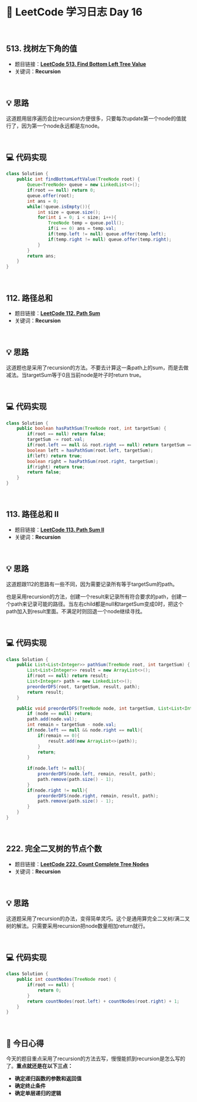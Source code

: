 # 📝 LeetCode 学习日志 Day 16

<br>

## 513. 找树左下角的值
- 题目链接：[**LeetCode 513. Find Bottom Left Tree Value**](https://leetcode.com/problems/find-bottom-left-tree-value/)
- 关键词：**Recursion**  

<br>

## 💡 思路
这道题用层序遍历会比recursion方便很多，只要每次update第一个node的值就行了，因为第一个node永远都是左node。

<br>

## 💻 代码实现
```java
class Solution {
    public int findBottomLeftValue(TreeNode root) {
        Queue<TreeNode> queue = new LinkedList<>();
        if(root == null) return 0;
        queue.offer(root);
        int ans = 0;
        while(!queue.isEmpty()){
            int size = queue.size();
            for(int i = 0; i < size; i++){
                TreeNode temp = queue.poll();
                if(i == 0) ans = temp.val;
                if(temp.left != null) queue.offer(temp.left);
                if(temp.right != null) queue.offer(temp.right);
            }
        }
        return ans;
    }
}
```

<br>

## 112. 路径总和
- 题目链接：[**LeetCode 112. Path Sum**](https://leetcode.com/problems/path-sum/)
- 关键词：**Recursion**

<br>

## 💡 思路
这道题也是采用了recursion的方法。不要去计算这一条path上的sum，而是去做减法。当targetSum等于0且当前node是叶子时return true。


<br>

## 💻 代码实现
```java
class Solution {
    public boolean hasPathSum(TreeNode root, int targetSum) {
        if(root == null) return false;
        targetSum -= root.val;
        if(root.left == null && root.right == null) return targetSum == 0;
        boolean left = hasPathSum(root.left, targetSum);
        if(left) return true;
        boolean right = hasPathSum(root.right, targetSum);
        if(right) return true;
        return false;
    }
}
```

<br>

## 113. 路径总和 II
- 题目链接：[**LeetCode 113. Path Sum II**](https://leetcode.com/problems/path-sum-ii/)
- 关键词：**Recursion**

<br>

## 💡 思路
这道题跟112的思路有一些不同，因为需要记录所有等于targetSum的path。

也是采用recursion的方法，创建一个result来记录所有符合要求的path，创建一个path来记录可能的路径。当左右child都是null和targetSum变成0时，把这个path加入到result里面。不满足时则回退一个node继续寻找。

<br>

## 💻 代码实现
```java
class Solution {
    public List<List<Integer>> pathSum(TreeNode root, int targetSum) {
        List<List<Integer>> result = new ArrayList<>();
        if(root == null) return result;
        List<Integer> path = new LinkedList<>();
        preorderDFS(root, targetSum, result, path);
        return result;
    }

    public void preorderDFS(TreeNode node, int targetSum, List<List<Integer>> result, List<Integer> path){
        if (node == null) return;
        path.add(node.val);
        int remain = targetSum - node.val;
        if(node.left == null && node.right == null){
            if(remain == 0){
                result.add(new ArrayList<>(path));
            }
            return;
        }
        
        if(node.left != null){
            preorderDFS(node.left, remain, result, path);
            path.remove(path.size() - 1);
        }
        if(node.right != null){
            preorderDFS(node.right, remain, result, path);
            path.remove(path.size() - 1);
        }
    }
}
```

<br>

## 222. 完全二叉树的节点个数
- 题目链接：[**LeetCode 222. Count Complete Tree Nodes**](https://leetcode.com/problems/count-complete-tree-nodes/)
- 关键词：**Recursion**

<br>

## 💡 思路
这道题采用了recursion的办法，变得简单灵巧。这个是通用算完全二叉树/满二叉树的解法。只需要采用recursion把node数量相加return就行。

<br>

## 💻 代码实现
```java
class Solution {
    public int countNodes(TreeNode root) {
        if(root == null) {
            return 0;
        }
        return countNodes(root.left) + countNodes(root.right) + 1;
    }
}
```

<br>

## 📝 今日心得
今天的题目重点采用了recursion的方法去写，慢慢能抓到recursion是怎么写的了。**重点就还是在以下三点：**

- **确定递归函数的参数和返回值**
- **确定终止条件**
- **确定单层递归的逻辑**
